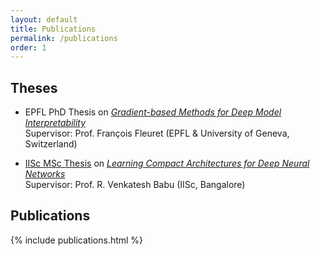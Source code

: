 ```yaml
---
layout: default
title: Publications
permalink: /publications
order: 1
---
```


## Theses

- EPFL PhD Thesis on [*Gradient-based Methods for Deep Model Interpretability*](https://infoscience.epfl.ch/record/289640) \
Supervisor: Prof. François Fleuret (EPFL & University of Geneva, Switzerland)


- [IISc MSc Thesis](https://etd.iisc.ac.in/handle/2005/3581) on [*Learning Compact Architectures for Deep Neural Networks*](pdfs/thesis.pdf)\
Supervisor: Prof. R. Venkatesh Babu (IISc, Bangalore)

## Publications

{% include publications.html %}